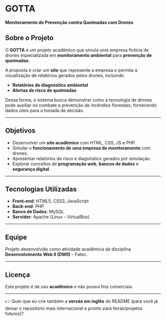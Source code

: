 # GOTTA 

**Monitoramento de Prevenção contra Queimadas com Drones**

##  Sobre o Projeto

O **GOTTA** é um projeto acadêmico que simula uma empresa fictícia de drones especializada em **monitoramento ambiental** para **prevenção de queimadas**.

A proposta é criar um **site** que represente a empresa e permita a visualização de relatórios gerados pelos drones, incluindo:

*  **Relatórios de diagnóstico ambiental**
*  **Alertas de risco de queimadas**

Dessa forma, o sistema busca demonstrar como a tecnologia de drones pode auxiliar no combate e prevenção de incêndios florestais, fornecendo dados úteis para a tomada de decisão.

---

## Objetivos

* Desenvolver um **site acadêmico** com HTML, CSS, JS e PHP.
* Simular o **funcionamento de uma empresa de monitoramento** com drones.
* Apresentar relatórios de risco e diagnóstico gerados por simulação.
* Explorar conceitos de **programação web**, **bancos de dados** e **segurança digital**.

---

## Tecnologias Utilizadas

* **Front-end**: HTML5, CSS3, JavaScript
* **Back-end**: PHP
* **Banco de Dados**: MySQL
* **Servidor**: Apache (Linux – VirtualBox)

---
## Equipe

Projeto desenvolvido como atividade acadêmica da disciplina **Desenvolvimento Web II (DWII)** – Fatec.

---

## Licença

Este projeto é de uso **acadêmico** e não possui fins comerciais.

---

👉 Quer que eu crie também a **versão em inglês** do README (para você já deixar o repositório mais internacional e pronto para feiras/projetos futuros)?
